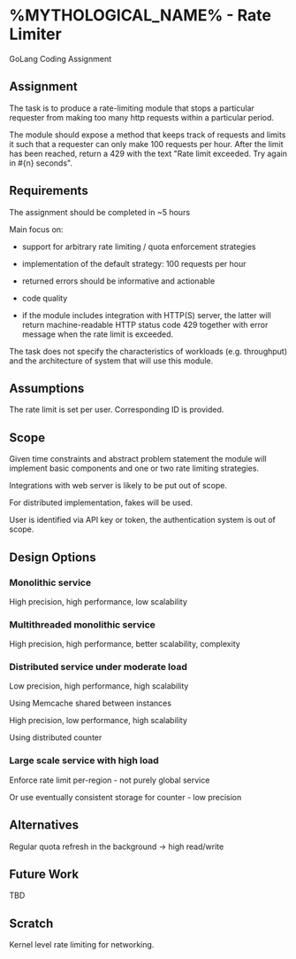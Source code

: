 # %MYTHOLOGICAL_NAME% - Rate Limiter

GoLang Coding Assignment

## Assignment

The task is to produce a rate-limiting module that stops a particular requester
from making too many http requests within a particular period.

The module should expose a method that keeps track of requests and limits it
such that a requester can only make 100 requests per hour. After the limit has
been reached, return a 429 with the text "Rate limit exceeded. Try again in #{n}
seconds".

## Requirements

The assignment should be completed in ~5 hours

Main focus on:

- support for arbitrary rate limiting / quota enforcement strategies
  
- implementation of the default strategy: 100 requests per hour

- returned errors should be informative and actionable

- code quality

- if the module includes integration with HTTP(S) server,
the latter will return machine-readable HTTP status code 429 together 
with error message when the rate limit is exceeded.

The task does not specify the characteristics of workloads (e.g. throughput)
and the architecture of system that will use this module.

## Assumptions

The rate limit is set per user. Corresponding ID is provided.

## Scope

Given time constraints and abstract problem statement the module will implement
basic components and one or two rate limiting strategies.

Integrations with web server is likely to be put out of scope.

For distributed implementation, fakes will be used.

User is identified via API key or token, the authentication system is out of scope. 

## Design Options

### Monolithic service

High precision, high performance, low scalability

### Multithreaded monolithic service

High precision, high performance, better scalability, complexity

### Distributed service under moderate load

Low precision, high performance, high scalability

Using Memcache shared between instances

High precision, low performance, high scalability

Using distributed counter  

### Large scale service with high load

Enforce rate limit per-region - not purely global service

Or use eventually consistent storage for counter - low precision 

## Alternatives

Regular quota refresh in the background -> high read/write  

## Future Work

TBD

## Scratch

Kernel level rate limiting for networking.
